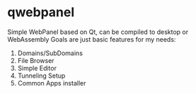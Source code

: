 # qwebpanel
Simple WebPanel based on Qt, can be compiled to desktop or WebAssembly
Goals are just basic features for my needs:
1. Domains/SubDomains
2. File Browser
3. Simple Editor
4. Tunneling Setup
5. Common Apps installer
